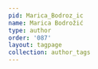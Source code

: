 ```yaml
---
pid: Marica_Bodroz_ic
name: Marica Bodrožić
type: author
order: '087'
layout: tagpage
collection: author_tags
---
```


